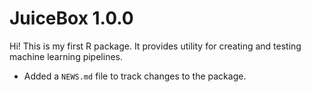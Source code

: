 # JuiceBox 1.0.0

Hi! This is my first R package. It provides utility for creating
and testing machine learning pipelines.

* Added a `NEWS.md` file to track changes to the package.



